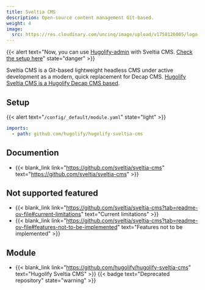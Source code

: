 ```yaml
---
title: Sveltia CMS
description: Open-source content management Git-based.
weight: 4
image:
  src: https://res.cloudinary.com/uncinq/image/upload/v1758126005/logo-sveltia-cms_eh8ftl.png
---
```

{{< alert text="Now, you can use [Hugolify-admin](https://www.hugolify.io/docs/cms/admin/) with Sveltia CMS. [Check the setup here](https://www.hugolify.io/docs/cms/admin/cms/sveltia-cms/)" state="danger" >}}

Sveltia CMS is a Git-based lightweight headless CMS under active development as a modern, quick replacement for Decap CMS. [Hugolify Sveltia CMS is a Hugolify Decap CMS based](../decap-cms).

## Setup

{{< alert text="`/config/_default/module.yaml`" state="light" >}}

```yml
imports:
  - path: github.com/hugolify/hugolify-sveltia-cms
```

## Documention

- {{< blank_link link="https://github.com/sveltia/sveltia-cms" text="https://github.com/sveltia/sveltia-cms" >}}

## Not supported featured

- {{< blank_link link="https://github.com/sveltia/sveltia-cms?tab=readme-ov-file#current-limitations" text="Current limitations" >}}
- {{< blank_link link="https://github.com/sveltia/sveltia-cms?tab=readme-ov-file#features-not-to-be-implemented" text="Features not to be implemented" >}}

## Module
- {{< blank_link link="https://github.com/hugolify/hugolify-sveltia-cms" text="Hugolify Sveltia CMS" >}} {{< badge text="Deprecated repository" state="warning" >}}
